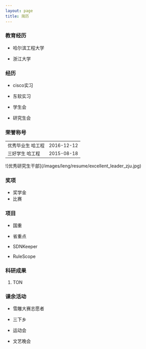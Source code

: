 ```yaml
---
layout: page
title: 简历 
---
```


### 教育经历
  * 哈尔滨工程大学

  * 浙江大学

### 经历
  * cisco实习

  * 东软实习

  * 学生会

  * 研究生会

### 荣誉称号
  <table>
	  <tr>
		  <td align="left">优秀毕业生 哈工程</td>
		  <td align="right">2016-12-12</td>
	  </tr>
	  <tr>
		  <td align="left">三好学生 哈工程</td>
		  <td align="right"><i class="icon-archive"></i> 2015-08-18</td>
	  </tr>
  </table>
  ![优秀研究生干部](/images/leng/resume/excellent_leader_zju.jpg)

### 奖项
  * 奖学金
  * 比赛

### 项目
  * 国重

  * 省重点

  * SDNKeeper

  * RuleScope
 
### 科研成果
  1. TON

### 课余活动
  * 雪雕大赛志愿者

  * 三下乡

  * 运动会

  * 文艺晚会
